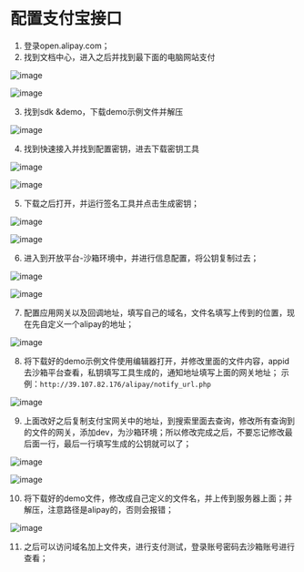 # 配置支付宝接口
1. 登录open.alipay.com；
2. 找到文档中心，进入之后并找到最下面的电脑网站支付

![image](http://notecdn.heny.vip/images/配置支付宝接口-01.png)


![image](http://notecdn.heny.vip/images/配置支付宝接口-02.png)

3. 找到sdk &demo，下载demo示例文件并解压

![image](http://notecdn.heny.vip/images/配置支付宝接口-03.png)

4. 找到快速接入并找到配置密钥，进去下载密钥工具

![image](http://notecdn.heny.vip/images/配置支付宝接口-04.png)


![image](http://notecdn.heny.vip/images/配置支付宝接口-05.png)


5. 下载之后打开，并运行签名工具并点击生成密钥；

![image](http://notecdn.heny.vip/images/配置支付宝接口-06.png)


![image](http://notecdn.heny.vip/images/配置支付宝接口-07.png)

6. 进入到开放平台-沙箱环境中，并进行信息配置，将公钥复制过去；

![image](http://notecdn.heny.vip/images/配置支付宝接口-08.png)


![image](http://notecdn.heny.vip/images/配置支付宝接口-09.png)


7. 配置应用网关以及回调地址，填写自己的域名，文件名填写上传到的位置，现在先自定义一个alipay的地址；

![image](http://notecdn.heny.vip/images/配置支付宝接口-10.png)

8. 将下载好的demo示例文件使用编辑器打开，并修改里面的文件内容，appid去沙箱平台查看，私钥填写工具生成的，通知地址填写上面的网关地址；
示例：`http://39.107.82.176/alipay/notify_url.php`

![image](http://notecdn.heny.vip/images/配置支付宝接口-11.png)

9. 上面改好之后复制支付宝网关中的地址，到搜索里面去查询，修改所有查询到的文件的网关，添加dev，为沙箱环境；所以修改完成之后，不要忘记修改最后面一行，最后一行填写生成的公钥就可以了；

![image](http://notecdn.heny.vip/images/配置支付宝接口-12.png)


![image](http://notecdn.heny.vip/images/配置支付宝接口-13.png)

10. 将下载好的demo文件，修改成自己定义的文件名，并上传到服务器上面；并解压，注意路径是alipay的，否则会报错；

![image](http://notecdn.heny.vip/images/配置支付宝接口-14.png)

11. 之后可以访问域名加上文件夹，进行支付测试，登录账号密码去沙箱账号进行查看；